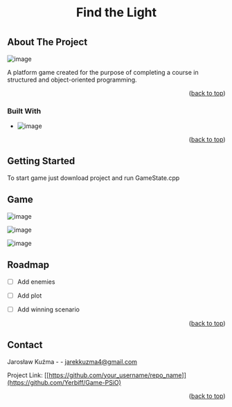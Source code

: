
<br />
<div align="center" >


<h1>Find the Light<h1>


 
</div>




<!-- ABOUT THE PROJECT -->
## About The Project

![image](https://user-images.githubusercontent.com/48961236/177789906-6915baaa-9a4d-42ec-a78e-d2abc89d2daa.png)

A platform game created for the purpose of completing a course in structured and object-oriented programming.



<p align="right">(<a href="#top">back to top</a>)</p>



### Built With

* ![image](https://user-images.githubusercontent.com/48961236/177792358-60630f9b-3ba6-4d0f-aaf2-24398b165196.png)


<p align="right">(<a href="#top">back to top</a>)</p>



<!-- GETTING STARTED -->
## Getting Started

To start game just download project and run GameState.cpp



<!-- USAGE EXAMPLES -->
## Game

![image](https://user-images.githubusercontent.com/48961236/177791746-67358c14-7c49-4ae6-8553-07680a548c0d.png)

![image](https://user-images.githubusercontent.com/48961236/177791078-e6e8fcfc-8e6a-4e8b-a3d8-035c1f16acaf.png)

![image](https://user-images.githubusercontent.com/48961236/177791197-5c29df83-d251-4efa-a483-49e03ee20de1.png)



<!-- ROADMAP -->
## Roadmap

- [ ] Add enemies
- [ ] Add plot
- [ ] Add winning scenario


<p align="right">(<a href="#top">back to top</a>)</p>







<!-- CONTACT -->
## Contact

Jarosław Kuźma -  - jarekkuzma4@gmail.com

Project Link: [[https://github.com/your_username/repo_name]](https://github.com/Yerbiff/Game-PSiO)

<p align="right">(<a href="#top">back to top</a>)</p>




<!-- MARKDOWN LINKS & IMAGES -->
<!-- https://www.markdownguide.org/basic-syntax/#reference-style-links -->
[contributors-shield]: https://img.shields.io/github/contributors/othneildrew/Best-README-Template.svg?style=for-the-badge
[contributors-url]: https://github.com/othneildrew/Best-README-Template/graphs/contributors
[forks-shield]: https://img.shields.io/github/forks/othneildrew/Best-README-Template.svg?style=for-the-badge
[forks-url]: https://github.com/othneildrew/Best-README-Template/network/members
[stars-shield]: https://img.shields.io/github/stars/othneildrew/Best-README-Template.svg?style=for-the-badge
[stars-url]: https://github.com/othneildrew/Best-README-Template/stargazers
[issues-shield]: https://img.shields.io/github/issues/othneildrew/Best-README-Template.svg?style=for-the-badge
[issues-url]: https://github.com/othneildrew/Best-README-Template/issues
[license-shield]: https://img.shields.io/github/license/othneildrew/Best-README-Template.svg?style=for-the-badge
[license-url]: https://github.com/othneildrew/Best-README-Template/blob/master/LICENSE.txt
[linkedin-shield]: https://img.shields.io/badge/-LinkedIn-black.svg?style=for-the-badge&logo=linkedin&colorB=555
[linkedin-url]: https://linkedin.com/in/othneildrew
[product-screenshot]: images/screenshot.png
[Next.js]: https://img.shields.io/badge/next.js-000000?style=for-the-badge&logo=nextdotjs&logoColor=white
[Next-url]: https://nextjs.org/
[React.js]: https://img.shields.io/badge/React-20232A?style=for-the-badge&logo=react&logoColor=61DAFB
[React-url]: https://reactjs.org/
[Vue.js]: https://img.shields.io/badge/Vue.js-35495E?style=for-the-badge&logo=vuedotjs&logoColor=4FC08D
[Vue-url]: https://vuejs.org/
[Angular.io]: https://img.shields.io/badge/Angular-DD0031?style=for-the-badge&logo=angular&logoColor=white
[Angular-url]: https://angular.io/
[Svelte.dev]: https://img.shields.io/badge/Svelte-4A4A55?style=for-the-badge&logo=svelte&logoColor=FF3E00
[Svelte-url]: https://svelte.dev/
[Laravel.com]: https://img.shields.io/badge/Laravel-FF2D20?style=for-the-badge&logo=laravel&logoColor=white
[Laravel-url]: https://laravel.com
[Bootstrap.com]: https://img.shields.io/badge/Bootstrap-563D7C?style=for-the-badge&logo=bootstrap&logoColor=white
[Bootstrap-url]: https://getbootstrap.com
[JQuery.com]: https://img.shields.io/badge/jQuery-0769AD?style=for-the-badge&logo=jquery&logoColor=white
[JQuery-url]: https://jquery.com 
